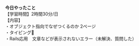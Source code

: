 **今日やったこと**<br>
【学習時間】2時間30分/日<br>
【内容】<br>
・オブジェクト指向でなぜつくるのか 2ページ<br>
・タイピング🍦<br>
・Rails応用　文章などが表示されないエラー（未解決、質問した）
